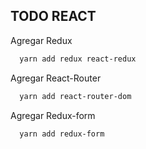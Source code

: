 ## TODO REACT


Agregar Redux
```sh
  yarn add redux react-redux
```

Agregar React-Router
```sh
  yarn add react-router-dom
```

Agregar Redux-form
```sh
  yarn add redux-form
```
